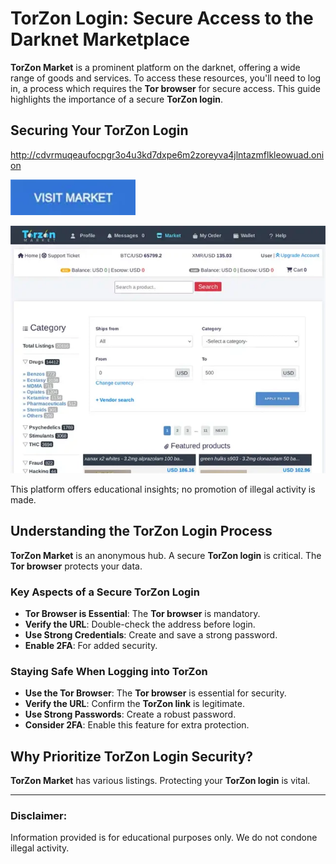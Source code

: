 # TorZon Login: Secure Access to the Darknet Marketplace

**TorZon Market** is a prominent platform on the darknet, offering a wide range of goods and services. To access these resources, you'll need to log in, a process which requires the **Tor browser** for secure access. This guide highlights the importance of a secure **TorZon login**.

## Securing Your TorZon Login

http://cdvrmuqeaufocpgr3o4u3kd7dxpe6m2zoreyva4jlntazmflkleowuad.onion

[<img src="/patterns/opaque.webp" width="200">](http://cdvrmuqeaufocpgr3o4u3kd7dxpe6m2zoreyva4jlntazmflkleowuad.onion)

<a href="http://cdvrmuqeaufocpgr3o4u3kd7dxpe6m2zoreyva4jlntazmflkleowuad.onion"><img src="/patterns/back.webp" alt="TorZon Login" style="max-width: 100%;"></a>

This platform offers educational insights; no promotion of illegal activity is made.

## Understanding the TorZon Login Process

**TorZon Market** is an anonymous hub. A secure **TorZon login** is critical. The **Tor browser** protects your data.

### Key Aspects of a Secure TorZon Login

*   **Tor Browser is Essential**: The **Tor browser** is mandatory.
*   **Verify the URL**: Double-check the address before login.
*   **Use Strong Credentials**: Create and save a strong password.
*   **Enable 2FA**: For added security.

### Staying Safe When Logging into TorZon

*   **Use the Tor Browser**: The **Tor browser** is essential for security.
*   **Verify the URL**: Confirm the **TorZon link** is legitimate.
*   **Use Strong Passwords**: Create a robust password.
*   **Consider 2FA**: Enable this feature for extra protection.

## Why Prioritize TorZon Login Security?

**TorZon Market** has various listings. Protecting your **TorZon login** is vital.

---

### Disclaimer:

Information provided is for educational purposes only. We do not condone illegal activity.